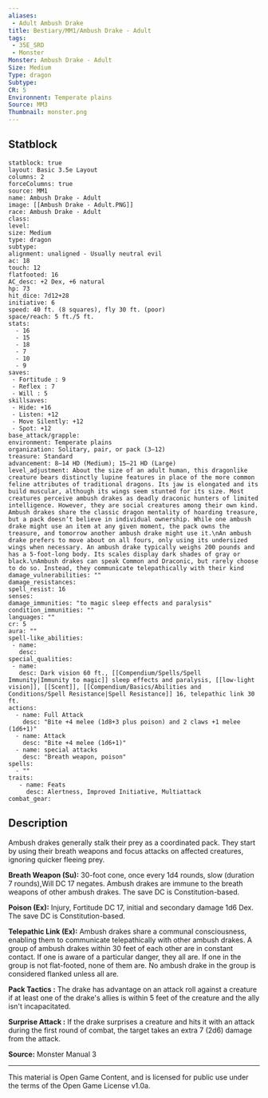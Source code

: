 ```yaml
---
aliases:
 - Adult Ambush Drake
title: Bestiary/MM1/Ambush Drake - Adult
tags: 
 - 35E_SRD
 - Monster
Monster: Ambush Drake - Adult
Size: Medium
Type: dragon
Subtype: 
CR: 5
Environnent: Temperate plains
Source: MM3
Thumbnail: monster.png
---
```


## Statblock

```statblock
statblock: true
layout: Basic 3.5e Layout
columns: 2
forceColumns: true
source: MM1 
name: Ambush Drake - Adult
image: [[Ambush Drake - Adult.PNG]]
race: Ambush Drake - Adult
class: 
level: 
size: Medium
type: dragon
subtype: 
alignment: unaligned - Usually neutral evil
ac: 18
touch: 12
flatfooted: 16
AC_desc: +2 Dex, +6 natural
hp: 73
hit_dice: 7d12+28
initiative: 6
speed: 40 ft. (8 squares), fly 30 ft. (poor)
space/reach: 5 ft./5 ft.
stats:
  - 16
  - 15
  - 18
  - 7
  - 10
  - 9
saves:
 - Fortitude : 9
 - Reflex : 7
 - Will : 5
skillsaves:
 - Hide: +16
 - Listen: +12
 - Move Silently: +12
 - Spot: +12
base_attack/grapple: 
environment: Temperate plains
organization: Solitary, pair, or pack (3–12)
treasure: Standard
advancement: 8–14 HD (Medium); 15–21 HD (Large)
level_adjustment: About the size of an adult human, this dragonlike creature bears distinctly lupine features in place of the more common feline attributes of traditional dragons. Its jaw is elongated and its build muscular, although its wings seem stunted for its size. Most creatures perceive ambush drakes as deadly draconic hunters of limited intelligence. However, they are social creatures among their own kind. Ambush drakes share the classic dragon mentality of hoarding treasure, but a pack doesn’t believe in individual ownership. While one ambush drake might use an item at any given moment, the pack owns the treasure, and tomorrow another ambush drake might use it.\nAn ambush drake prefers to move about on all fours, only using its undersized wings when necessary. An ambush drake typically weighs 200 pounds and has a 5-foot-long body. Its scales display dark shades of gray or black.\nAmbush drakes can speak Common and Draconic, but rarely choose to do so. Instead, they communicate telepathically with their kind
damage_vulnerabilities: ""
damage_resistances: 
spell_resist: 16
senses: 
damage_immunities: "to magic sleep effects and paralysis"
condition_immunities: ""
languages: ""
cr: 5
aura: ""
spell-like_abilities:
 - name: 
   desc: 
special_qualities:
 - name:
   desc: Dark vision 60 ft., [[Compendium/Spells/Spell Immunity|Immunity to magic]] sleep effects and paralysis, [[low-light vision]], [[Scent]], [[Compendium/Basics/Abilities and Conditions/Spell Resistance|Spell Resistance]] 16, telepathic link 30 ft.
actions:
  - name: Full Attack
    desc: "Bite +4 melee (1d8+3 plus poison) and 2 claws +1 melee (1d6+1)"
  - name: Attack
    desc: "Bite +4 melee (1d6+1)"
  - name: special attacks
    desc: "Breath weapon, poison"
spells:
  - ""
traits:
   - name: Feats
     desc: Alertness, Improved Initiative, Multiattack
combat_gear:  
```

## Description



Ambush drakes generally stalk their prey as a coordinated pack. They start by using their breath weapons and focus attacks on affected creatures, ignoring quicker fleeing prey.


**Breath Weapon (Su):** 30-foot cone, once every 1d4 rounds, slow (duration 7 rounds),Will DC 17 negates. Ambush drakes are immune to the breath weapons of other ambush drakes. The save DC is Constitution-based.


**Poison (Ex):** Injury, Fortitude DC 17, initial and secondary damage 1d6 Dex. The save DC is Constitution-based.


**Telepathic Link (Ex):** Ambush drakes share a communal consciousness, enabling them to communicate telepathically with other ambush drakes. A group of ambush drakes within 30 feet of each other are in constant contact. If one is aware of a particular danger, they all are. If one in the group is not flat-footed, none of them are. No ambush drake in the group is considered flanked unless all are.


**Pack Tactics :** The drake has advantage on an attack roll against a creature if at least one of the drake's allies is within 5 feet of the creature and the ally isn't incapacitated.


**Surprise Attack :** If the drake surprises a creature and hits it with an attack during the first round of combat, the target takes an extra 7 (2d6) damage from the attack.


**Source:** Monster Manual 3

---

This material is Open Game Content, and is licensed for public use under the terms of the Open Game License v1.0a.
